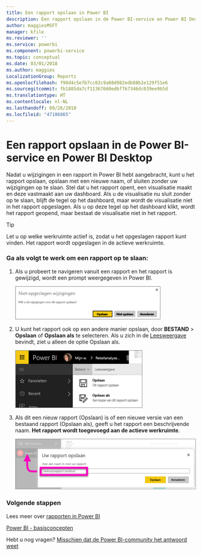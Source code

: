 ```yaml
---
title: Een rapport opslaan in Power BI
description: Een rapport opslaan in de Power BI-service en Power BI Desktop
author: maggiesMSFT
manager: kfile
ms.reviewer: ''
ms.service: powerbi
ms.component: powerbi-service
ms.topic: conceptual
ms.date: 03/01/2018
ms.author: maggies
LocalizationGroup: Reports
ms.openlocfilehash: f98d4c5e7b7cc02c9a08d982edb88b2e129f51e6
ms.sourcegitcommit: fb1885da7cf11367660edbf7b7346dc039ee9b5d
ms.translationtype: HT
ms.contentlocale: nl-NL
ms.lasthandoff: 09/26/2018
ms.locfileid: "47186865"
---
```

# <a name="save-a-report-in-power-bi-service-and-power-bi-desktop"></a>Een rapport opslaan in de Power BI-service en Power BI Desktop
Nadat u wijzigingen in een rapport in Power BI hebt aangebracht, kunt u het rapport opslaan, opslaan met een nieuwe naam, of sluiten zonder uw wijzigingen op te slaan. Stel dat u het rapport opent, een visualisatie maakt en deze vastmaakt aan uw dashboard. Als u de visualisatie nu sluit zonder op te slaan, blijft de tegel op het dashboard, maar wordt de visualisatie niet in het rapport opgeslagen. Als u op deze tegel op het dashboard klikt, wordt het rapport geopend, maar bestaat de visualisatie niet in het rapport.

> [!TIP]
> Let u op welke werkruimte actief is, zodat u het opgeslagen rapport kunt vinden. Het rapport wordt opgeslagen in de actieve werkruimte.
> 
> 

### <a name="to-save-a-report"></a>Ga als volgt te werk om een rapport op te slaan:
1. Als u probeert te navigeren vanuit een rapport en het rapport is gewijzigd, wordt een prompt weergegeven in Power BI.
   
   ![Wijzigingen opslaan](media/service-report-save/power-bi-unsaved.png)
2. U kunt het rapport ook op een andere manier opslaan, door **BESTAND** \> **Opslaan** of **Opslaan als** te selecteren. Als u zich in de [Leesweergave](consumer/end-user-reading-view.md) bevindt, ziet u alleen de optie Opslaan als. 
   
   ![Rapport opslaan](media/service-report-save/power-bi-save-new.png)
3. Als dit een nieuw rapport (Opslaan) is of een nieuwe versie van een bestaand rapport (Opslaan als), geeft u het rapport een beschrijvende naam.  **Het rapport wordt toegevoegd aan de actieve werkruimte**.
   
    ![Het rapport een naam geven](media/service-report-save/power-bi-save-dialog.png)

### <a name="next-steps"></a>Volgende stappen
Lees meer over [rapporten in Power BI](consumer/end-user-reports.md)

[Power BI - basisconcepten](consumer/end-user-basic-concepts.md)

Hebt u nog vragen? [Misschien dat de Power BI-community het antwoord weet](http://community.powerbi.com/)

